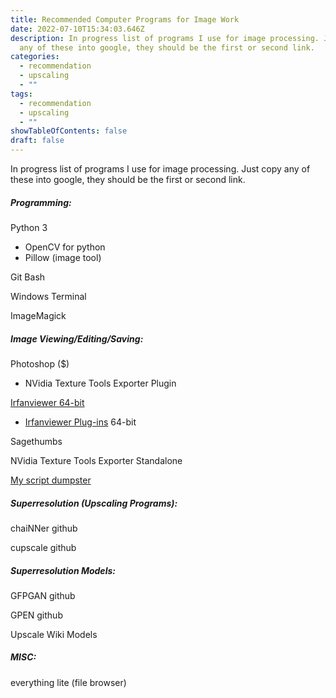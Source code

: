 ```yaml
---
title: Recommended Computer Programs for Image Work
date: 2022-07-10T15:34:03.646Z
description: In progress list of programs I use for image processing. Just copy
  any of these into google, they should be the first or second link.
categories:
  - recommendation
  - upscaling
  - ""
tags:
  - recommendation
  - upscaling
  - ""
showTableOfContents: false
draft: false
---
```

In progress list of programs I use for image processing. Just copy any of these into google, they should be the first or second link.

##### Programming:

Python 3

* OpenCV for python
* Pillow (image tool)

Git Bash

Windows Terminal

ImageMagick

##### Image Viewing/Editing/Saving:

Photoshop ($)

* NVidia Texture Tools Exporter Plugin

[Irfanviewer 64-bit](https://www.irfanview.com/64bit.htm)

* [Irfanviewer Plug-ins](https://www.fosshub.com/IrfanView.html) 64-bit

Sagethumbs

NVidia Texture Tools Exporter Standalone

[My script dumpster](https://github.com/emarron/script_dumpster)

##### Superresolution (Upscaling Programs):

chaiNNer github

cupscale github

##### Superresolution Models:

GFPGAN github

GPEN github

Upscale Wiki Models

##### MISC:

everything lite (file browser)